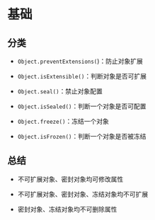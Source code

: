 # 基础

## 分类

- `Object.preventExtensions(`)：防止对象扩展

- `Object.isExtensible()`：判断对象是否可扩展

- `Object.seal()`：禁止对象配置

- `Object.isSealed()`：判断一个对象是否可配置

- `Object.freeze()`：冻结一个对象

- `Object.isFrozen()`：判断一个对象是否被冻结

## 总结

- 不可扩展对象、密封对象均可修改属性

- 不可扩展对象、密封对象、冻结对象均不可扩展

- 密封对象、冻结对象均不可删除属性
